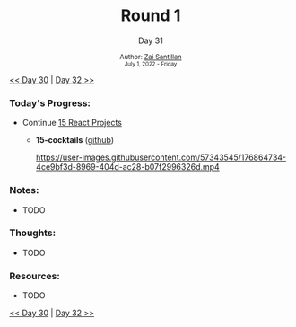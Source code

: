 <div align="center">
  <h1>Round 1</h1>
  <p>Day 31</p>
  <sub>
    Author: <a href="https://github.com/plskz" target="_blank">Zai Santillan</a>
    <br>
    <small>July 1, 2022 - Friday</small>
  </sub>
</div>

[<< Day 30](day030.md) | [Day 32 >>](day032.md)

### Today's Progress:

- Continue [15 React Projects](https://youtu.be/a_7Z7C_JCyo)

  - **15-cocktails** ([github](https://github.com/plskz/react-projects))

    https://user-images.githubusercontent.com/57343545/176864734-4ce9bf3d-8969-404d-ac28-b07f2996326d.mp4

### Notes:

- TODO

### Thoughts:

- TODO

### Resources:

- TODO

[<< Day 30](day030.md) | [Day 32 >>](day032.md)
